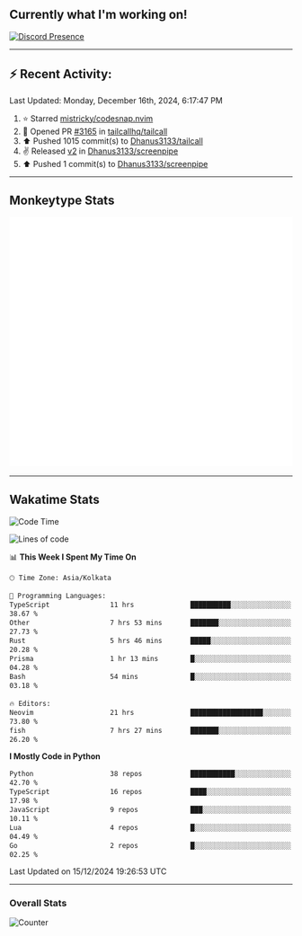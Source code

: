 ## Currently what I'm working on!
[![Discord Presence](https://lanyard.cnrad.dev/api/534981034400284712)](https://discord.com/users/534981034400284712)

---

## :zap: Recent Activity:
<!--RECENT_ACTIVITY:last_update-->
Last Updated: Monday, December 16th, 2024, 6:17:47 PM
<!--RECENT_ACTIVITY:last_update_end-->
<!--RECENT_ACTIVITY:start-->
1. ⭐ Starred [mistricky/codesnap.nvim](https://github.com/mistricky/codesnap.nvim)<br>
2. 💪 Opened PR [#3165](https://github.com/tailcallhq/tailcall/pull/3165) in [tailcallhq/tailcall](https://github.com/tailcallhq/tailcall)<br>
3. ⬆️ Pushed 1015 commit(s) to [Dhanus3133/tailcall](https://github.com/Dhanus3133/tailcall)<br>
4. ✌️ Released [v2](https://github.com/Dhanus3133/screenpipe/releases/tag/v2) in [Dhanus3133/screenpipe](https://github.com/Dhanus3133/screenpipe)<br>
5. ⬆️ Pushed 1 commit(s) to [Dhanus3133/screenpipe](https://github.com/Dhanus3133/screenpipe)<br>
<!--RECENT_ACTIVITY:end-->

---

## Monkeytype Stats
<a href="https://monkeytype.com/profile/dhanus">
  <img src="https://raw.githubusercontent.com/Dhanus3133/Dhanus3133/monkeytype/monkeytype-lb.svg" alt="Monkeytype Profile" />
</a>

---

## Wakatime Stats
<!--START_SECTION:waka-->
![Code Time](http://img.shields.io/badge/Code%20Time-2%2C430%20hrs%2047%20mins-blue)

![Lines of code](https://img.shields.io/badge/From%20Hello%20World%20I%27ve%20Written-5.9%20million%20lines%20of%20code-blue)

📊 **This Week I Spent My Time On** 

```text
🕑︎ Time Zone: Asia/Kolkata

💬 Programming Languages: 
TypeScript               11 hrs              ██████████░░░░░░░░░░░░░░░   38.67 % 
Other                    7 hrs 53 mins       ███████░░░░░░░░░░░░░░░░░░   27.73 % 
Rust                     5 hrs 46 mins       █████░░░░░░░░░░░░░░░░░░░░   20.28 % 
Prisma                   1 hr 13 mins        █░░░░░░░░░░░░░░░░░░░░░░░░   04.28 % 
Bash                     54 mins             █░░░░░░░░░░░░░░░░░░░░░░░░   03.18 % 

🔥 Editors: 
Neovim                   21 hrs              ██████████████████░░░░░░░   73.80 % 
fish                     7 hrs 27 mins       ███████░░░░░░░░░░░░░░░░░░   26.20 % 
```

**I Mostly Code in Python** 

```text
Python                   38 repos            ███████████░░░░░░░░░░░░░░   42.70 % 
TypeScript               16 repos            ████░░░░░░░░░░░░░░░░░░░░░   17.98 % 
JavaScript               9 repos             ███░░░░░░░░░░░░░░░░░░░░░░   10.11 % 
Lua                      4 repos             █░░░░░░░░░░░░░░░░░░░░░░░░   04.49 % 
Go                       2 repos             █░░░░░░░░░░░░░░░░░░░░░░░░   02.25 % 
```




 Last Updated on 15/12/2024 19:26:53 UTC
<!--END_SECTION:waka-->
---

### Overall Stats

<img src="https://moe-counter.glitch.me/get/@Dhanus3133?theme=asoul" alt="Counter" />
